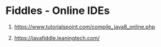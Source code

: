 # Fiddles - Online IDEs

1. https://www.tutorialspoint.com/compile_java8_online.php

2. https://javafiddle.leaningtech.com/
